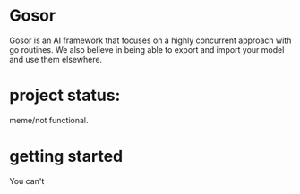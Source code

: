 # Gosor

Gosor is an AI framework that focuses on a highly concurrent approach with go routines. We also believe in being able to export and import your model and use them elsewhere. 


# project status: 
meme/not functional.

# getting started 
You can't 
